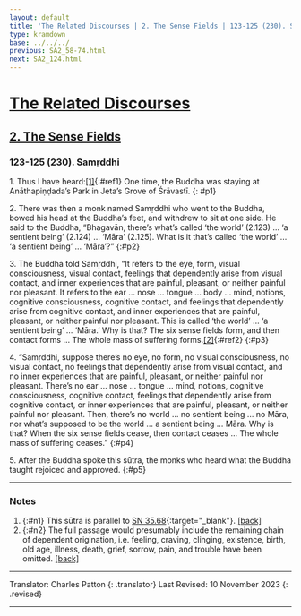 ```yaml
---
layout: default
title: 'The Related Discourses | 2. The Sense Fields | 123-125 (230). Samṛddhi'
type: kramdown
base: ../../../
previous: SA2_58-74.html
next: SA2_124.html
---
```


# [The Related Discourses](../index.html)
## [2. The Sense Fields](index.html)
### 123-125 (230). Samṛddhi

1\. Thus I have heard:[\[1\]](#n1){:#ref1} One time, the Buddha was staying at Anāthapiṇḍada’s Park in Jeta’s Grove of Śrāvastī.
{: #p1}

2\. There was then a monk named Samṛddhi who went to the Buddha, bowed his head at the Buddha’s feet, and withdrew to sit at one side. He said to the Buddha, “Bhagavān, there’s what’s called ‘the world’ (2.123) … ‘a sentient being’ (2.124) … ‘Māra’ (2.125). What is it that’s called ‘the world’ … ‘a sentient being’ … ‘Māra’?”
{:#p2}

3\. The Buddha told Samṛddhi, “It refers to the eye, form, visual consciousness, visual contact, feelings that dependently arise from visual contact, and inner experiences that are painful, pleasant, or neither painful nor pleasant. It refers to the ear … nose … tongue … body … mind, notions, cognitive consciousness, cognitive contact, and feelings that dependently arise from cognitive contact, and inner experiences that are painful, pleasant, or neither painful nor pleasant. This is called ‘the world’ … ‘a sentient being’ … ‘Māra.’ Why is that? The six sense fields form, and then contact forms … The whole mass of suffering forms.[\[2\]](#n2){:#ref2}
{:#p3}

4\. “Samṛddhi, suppose there’s no eye, no form, no visual consciousness, no visual contact, no feelings that dependently arise from visual contact, and no inner experiences that are painful, pleasant, or neither painful nor pleasant. There’s no ear … nose … tongue … mind, notions, cognitive consciousness, cognitive contact, feelings that dependently arise from cognitive contact, or inner experiences that are painful, pleasant, or neither painful nor pleasant. Then, there’s no world … no sentient being … no Māra, nor what’s supposed to be the world  … a sentient being … Māra. Why is that? When the six sense fields cease, then contact ceases … The whole mass of suffering ceases.”
{:#p4}

5\. After the Buddha spoke this sūtra, the monks who heard what the Buddha taught rejoiced and approved.
{:#p5}

---

### Notes

1. {:#n1} This sūtra is parallel to [SN 35.68](https://suttacentral.net/sn35.68){:target="_blank"}. [\[back\]](#ref1)
2. {:#n2} The full passage would presumably include the remaining chain of dependent origination, i.e. feeling, craving, clinging, existence, birth, old age, illness, death, grief, sorrow, pain, and trouble have been omitted. [\[back\]](#ref1)

---

Translator: Charles Patton
{: .translator}
Last Revised: 10 November 2023
{: .revised}

---